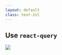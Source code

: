 ```yaml
---
layout: default
class: text-2xl
---
```


## Use `react-query`

<img src="/images/04-situation-06-05.png" class="code h-90 m-auto" />
